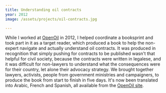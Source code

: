 ```yaml
---
title: Understanding oil contracts
year: 2012
image: /assets/projects/oil-contracts.jpg

---
```


While I worked at [OpenOil](http://openoil.net) in 2012, I helped coordinate a booksprint and took part in it as a target reader, which produced a book to help the non-expert navigate and actually understand oil contracts. It was produced in recognition that simply pushing for contracts to be published wasn't that helpful for civil society, because the contracts were written in legalese, and it was difficult for non-lawyers to understand what the consequences were for their country, let alone their advocacy strategy. We brought together lawyers, activists, people from government ministries and campaigners, to produce the book from start to finish in five days. It's now been translated into Arabic, French and Spanish, all available from the [OpenOil site](http://openoil.net).
